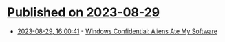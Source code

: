 # [Published on 2023-08-29](index.md)

* [2023-08-29, 16:00:41](https://lobste.rs/s/vaf6lm/windows_confidential_aliens_ate_my) - [Windows Confidential: Aliens Ate My Software](https://learn.microsoft.com/en-us/previous-versions/technet-magazine/jj203546(v=msdn.10))

